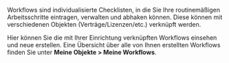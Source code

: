 Workflows sind individualisierte Checklisten, in die Sie Ihre routinemäßigen Arbeitsschritte eintragen, verwalten und abhaken können. Diese können mit verschiedenen Objekten (Verträge/Lizenzen/etc.) verknüpft werden. 

Hier können Sie die mit Ihrer Einrichtung verknüpften Workflows einsehen und neue erstellen. Eine Übersicht über alle von Ihnen erstellten Workflows finden Sie unter **Meine Objekte > Meine Workflows**. 
